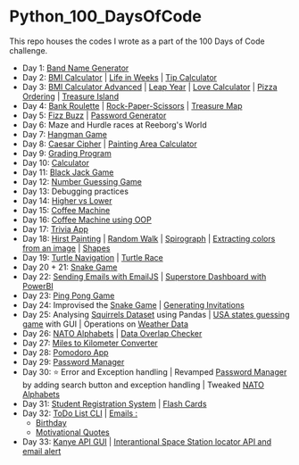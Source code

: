 # Python_100_DaysOfCode

This repo houses the codes I wrote as a part of the 100 Days of Code challenge.

- Day 1: [ Band Name Generator](Day_1/bandNameGenerator.py)
- Day 2: [BMI Calculator](Day_2/bmiCalculator.py) | [Life in Weeks](Day_2/lifeInWeeks.py) | [Tip Calculator](Day_2/tipCalculator.py)
- Day 3: [BMI Calculator Advanced](Day_3/bmi_2.py) | [Leap Year](Day_3/leapYear.py) | [Love Calculator](Day_3/loveCalculator.py) | [Pizza Ordering](Day_3/pizzaOrdering.py) | [Treasure Island](Day_3/treasureIsland.py)
- Day 4: [Bank Roulette](Day_4/bankerRoulette.py) | [Rock-Paper-Scissors](Day_4/RockPaperScissors.py) | [Treasure Map](Day_4/treasureMap.py)
- Day 5: [Fizz Buzz](Day_5/fizzbuzz.py) | [Password Generator](Day_5/passwordGenerator.py)
- Day 6: Maze and Hurdle races at Reeborg's World
- Day 7: [Hangman Game](Day_7/Step5_hangman.py) 
- Day 8: [Caesar Cipher](Day_8/caesarCipher_final.py) | [Painting Area Calculator](Day_8/paintingarea.py)
- Day 9: [Grading Program](Day_9/gradingProgram.py)
- Day 10: [Calculator](Day_10/calculator.py)
- Day 11: [Black Jack Game](Day_11/blackjack.py)
- Day 12: [Number Guessing Game](Day_12/numberGuessing.py)
- Day 13: Debugging practices
- Day 14: [Higher vs Lower](Day_14/higherlower.py) 
- Day 15: [Coffee Machine](Day_15/CoffeeMachine.py)
- Day 16: [Coffee Machine using OOP](Day_16/main.py)
- Day 17: [Trivia App](Day_17/main.py)
- Day 18: [Hirst Painting](Day_18/hirst_painting.py) | [Random Walk](Day_18/random_walk.py) | [Spirograph](Day_18/spirograph.py) | [Extracting colors from an image](Day_18/color_extraction.py) | [Shapes](Day_18/shapes.py)
- Day 19: [Turtle Navigation](Day_19/event_listeners.py) | [Turtle Race](Day_19/turtle_race.py)
- Day 20 + 21: [Snake Game](Day_20/main.py) 
- Day 22: [Sending Emails with EmailJS](Day_22/email.html) | [Superstore Dashboard with PowerBI](Day_22/dashboard.PNG)
- Day 23: [Ping Pong Game](Day_23/pingpong/main.py)
- Day 24: Improvised the [Snake Game](Day_20/main.py) | [Generating Invitations](Day_24/letters/main.py)
- Day 25: Analysing [Squirrels Dataset](Day_25/squirrels/main.py) using Pandas | [USA states guessing game](Day_25/usa_states_game/main.py) with GUI | Operations on [Weather Data](Day_25/main.py)
- Day 26: [NATO Alphabets](Day_26/NATO_alphabets/main.py) | [Data Overlap Checker](Day_26/DataOverlap/main.py)
- Day 27: [Miles to Kilometer Converter](Day_27/converter.py)
- Day 28: [Pomodoro App](Day_28/pomodoro/main.py)
- Day 29: [Password Manager](Day_29/main.py)
- Day 30: ⭐ Error and Exception handling | Revamped [Password Manager](Day_29/main.py) by adding search button and exception handling | Tweaked [NATO Alphabets](Day_26/NATO_alphabets/main.py)
- Day 31: [Student Registration System](Day_31/student_registration.py) | [Flash Cards](Day_31/flash_cards/main.py)
- Day 32: [ToDo List CLI](Day_32/todo_cli.py) | [Emails :](Day_32/Email_automation)
    - [Birthday](Day_32/Email_automation/birthday_emails/main.py)
    - [Motivational Quotes](Day_32/Email_automation/motivation_quotes/main.py)
- Day 33: [Kanye API GUI](Day_33/kanye_quotes/main.py) | [Interantional Space Station locator API and email alert](Day_33/sun_api.py)